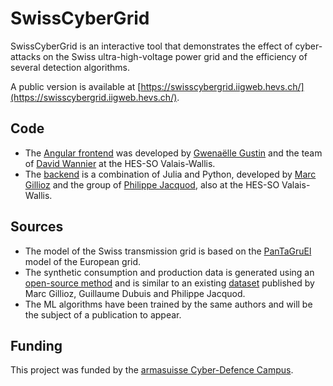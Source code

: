 # SwissCyberGrid

SwissCyberGrid is an interactive tool that demonstrates the effect of cyber-attacks on the Swiss ultra-high-voltage power grid and the efficiency of several detection algorithms.

A public version is available at [https://swisscybergrid.iigweb.hevs.ch/](https://swisscybergrid.iigweb.hevs.ch/).

## Code

- The [Angular frontend](https://github.com/GeeeHesso/AramisFrontend) was developed by [Gwenaëlle Gustin](https://github.com/gwenaellegustin) and the team of [David Wannier](https://www.hevs.ch/fr/collaborateurs/wannier-1805) at the HES-SO Valais-Wallis.
- The [backend](https://github.com/GeeeHesso/AramisAPI.jl) is a combination of Julia and Python, developed by [Marc Gillioz](https://github.com/gillioz) and the group of [Philippe Jacquod](https://etranselec.ch/), also at the HES-SO Valais-Wallis.


## Sources

- The model of the Swiss transmission grid is based on the [PanTaGruEl](https://zenodo.org/records/2642175) model of the European grid.
- The synthetic consumption and production data is generated using an [open-source method](https://doi.org/10.1038/s41597-025-04479-x) and is similar to an existing [dataset](https://zenodo.org/records/13378476) published by Marc Gillioz, Guillaume Dubuis and Philippe Jacquod.
- The ML algorithms have been trained by the same authors and will be the subject of a publication to appear.

## Funding

This project was funded by the [armasuisse Cyber-Defence Campus](https://www.cydcampus.admin.ch).
